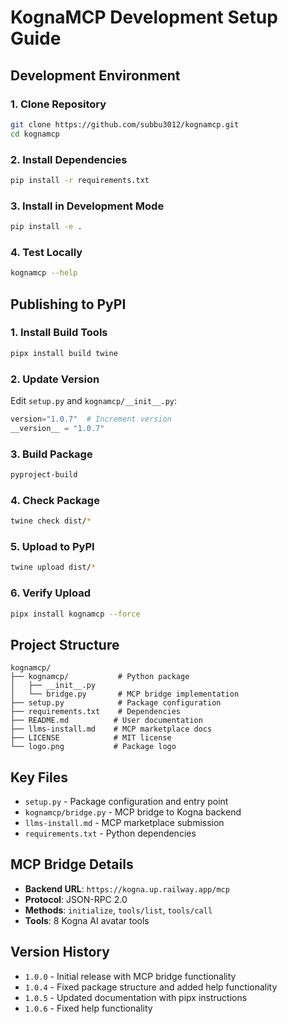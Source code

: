 # KognaMCP Development Setup Guide

## Development Environment

### 1. Clone Repository
```bash
git clone https://github.com/subbu3012/kognamcp.git
cd kognamcp
```

### 2. Install Dependencies
```bash
pip install -r requirements.txt
```

### 3. Install in Development Mode
```bash
pip install -e .
```

### 4. Test Locally
```bash
kognamcp --help
```

## Publishing to PyPI

### 1. Install Build Tools
```bash
pipx install build twine
```

### 2. Update Version
Edit `setup.py` and `kognamcp/__init__.py`:
```python
version="1.0.7"  # Increment version
__version__ = "1.0.7"
```

### 3. Build Package
```bash
pyproject-build
```

### 4. Check Package
```bash
twine check dist/*
```

### 5. Upload to PyPI
```bash
twine upload dist/*
```

### 6. Verify Upload
```bash
pipx install kognamcp --force
```

## Project Structure
```
kognamcp/
├── kognamcp/           # Python package
│   ├── __init__.py
│   └── bridge.py       # MCP bridge implementation
├── setup.py            # Package configuration
├── requirements.txt    # Dependencies
├── README.md          # User documentation
├── llms-install.md    # MCP marketplace docs
├── LICENSE            # MIT license
└── logo.png           # Package logo
```

## Key Files
- `setup.py` - Package configuration and entry point
- `kognamcp/bridge.py` - MCP bridge to Kogna backend
- `llms-install.md` - MCP marketplace submission
- `requirements.txt` - Python dependencies

## MCP Bridge Details
- **Backend URL**: `https://kogna.up.railway.app/mcp`
- **Protocol**: JSON-RPC 2.0
- **Methods**: `initialize`, `tools/list`, `tools/call`
- **Tools**: 8 Kogna AI avatar tools

## Version History
- `1.0.0` - Initial release with MCP bridge functionality
- `1.0.4` - Fixed package structure and added help functionality
- `1.0.5` - Updated documentation with pipx instructions
- `1.0.6` - Fixed help functionality 